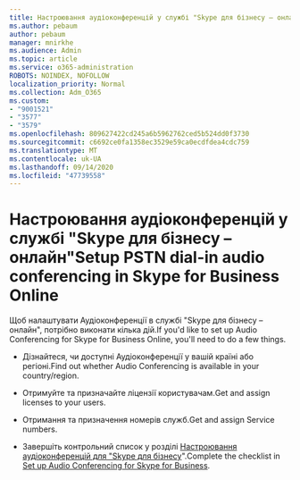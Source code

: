 ```yaml
---
title: Настроювання аудіоконференцій у службі "Skype для бізнесу – онлайн"
ms.author: pebaum
author: pebaum
manager: mnirkhe
ms.audience: Admin
ms.topic: article
ms.service: o365-administration
ROBOTS: NOINDEX, NOFOLLOW
localization_priority: Normal
ms.collection: Adm_O365
ms.custom:
- "9001521"
- "3577"
- "3579"
ms.openlocfilehash: 809627422cd245a6b5962762ced5b524dd0f3730
ms.sourcegitcommit: c6692ce0fa1358ec3529e59ca0ecdfdea4cdc759
ms.translationtype: MT
ms.contentlocale: uk-UA
ms.lasthandoff: 09/14/2020
ms.locfileid: "47739558"
---
```

# <a name="setup-pstn-dial-in-audio-conferencing-in-skype-for-business-online"></a><span data-ttu-id="a5466-102">Настроювання аудіоконференцій у службі "Skype для бізнесу – онлайн"</span><span class="sxs-lookup"><span data-stu-id="a5466-102">Setup PSTN dial-in audio conferencing in Skype for Business Online</span></span>

<span data-ttu-id="a5466-103">Щоб налаштувати Аудіоконференції в службі "Skype для бізнесу – онлайн", потрібно виконати кілька дій.</span><span class="sxs-lookup"><span data-stu-id="a5466-103">If you'd like to set up Audio Conferencing for Skype for Business Online, you'll need to do a few things.</span></span> 

- <span data-ttu-id="a5466-104">Дізнайтеся, чи доступні Аудіоконференції у вашій країні або регіоні.</span><span class="sxs-lookup"><span data-stu-id="a5466-104">Find out whether Audio Conferencing is available in your country/region.</span></span>

- <span data-ttu-id="a5466-105">Отримуйте та призначайте ліцензії користувачам.</span><span class="sxs-lookup"><span data-stu-id="a5466-105">Get and assign licenses to your users.</span></span>

- <span data-ttu-id="a5466-106">Отримання та призначення номерів служб.</span><span class="sxs-lookup"><span data-stu-id="a5466-106">Get and assign Service numbers.</span></span>

- <span data-ttu-id="a5466-107">Завершіть контрольний список у розділі [Настроювання аудіоконференцій для "Skype для бізнесу](https://docs.microsoft.com/SkypeForBusiness/audio-conferencing-in-office-365/set-up-audio-conferencing)".</span><span class="sxs-lookup"><span data-stu-id="a5466-107">Complete the checklist in [Set up Audio Conferencing for Skype for Business](https://docs.microsoft.com/SkypeForBusiness/audio-conferencing-in-office-365/set-up-audio-conferencing).</span></span>
